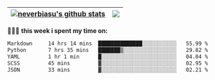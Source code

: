 | <a href="https://github.com/neverbiasu"><img align="center" src="https://github-readme-stats.vercel.app/api?username=neverbiasu&theme=dracula&show_icons=true&hide_border=true&count_private=true" alt="neverbiasu's github stats" /></a> | <a href="https://github.com/neverbiasu"><img align="center" src="https://github-readme-stats.vercel.app/api/top-langs/?username=neverbiasu&theme=dracula&show_icons=true&hide_border=true&layout=compact" /></a> |
| ------------- | ------------- |

👨🏾‍💻 **this week i spent my time on:**
<!--START_SECTION:waka-->

```txt
Markdown     14 hrs 14 mins  ██████████████░░░░░░░░░░░   55.99 %
Python       7 hrs 35 mins   ███████▒░░░░░░░░░░░░░░░░░   29.82 %
YAML         1 hr 1 min      █░░░░░░░░░░░░░░░░░░░░░░░░   04.04 %
SCSS         45 mins         ▓░░░░░░░░░░░░░░░░░░░░░░░░   02.95 %
JSON         33 mins         ▓░░░░░░░░░░░░░░░░░░░░░░░░   02.21 %
```

<!--END_SECTION:waka-->
